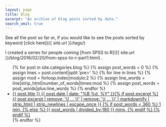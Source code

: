 ```yaml
---
layout: page
title: Blog
excerpt: "An archive of blog posts sorted by date."
search_omit: true
---
```


See all the post so far or, if you would like to see the posts sorted by keyword [click here]({{ site.url }}/tags/)

I created a series for people coming [from SPSS to R]({{ site.url }}/blog/2016/02/20/from-spss-to-r-part1.html) . 

 
<ul class="post-list" >
{% for post in site.categories.blog %}
{% assign post_words = 0 %}
    {% assign lines = post.content|split:'pre>' %}
    {% for line in lines %}
        {% assign mod = forloop.index|modulo:2 %}
        {% assign line_words = line|strip_html|number_of_words|times:mod %}
        {% assign post_words = post_words|plus:line_words %}
    {% endfor %}
   <li><article class="post" itemprop="blogPost" itemscope="" itemtype="http://schema.org/BlogPosting"><a href="{{ site.url }}{{ post.url }}" itemprop="url" >{{ post.title }} <span class="entry-date" itemprop="dateCreated"><time datetime="{{ post.date | date_to_xmlschema }}">{{ post.date | date: "%B %d, %Y" }}</time></span>{% if post.excerpt %} <span class="excerpt" itemprop="description">{{ post.excerpt | remove: '\[ ... \]' | remove: '\( ... \)' | markdownify | strip_html | strip_newlines | escape_once }} </span> <span class="excerpt"> 
   {% if post_words < 360 %}
    1 min,
  {% else %}
    {{ post_words | divided_by:180 }} mins,
  {% endif %}
 </span>{% endif %}</a></article></li>
{% endfor %}
</ul>
